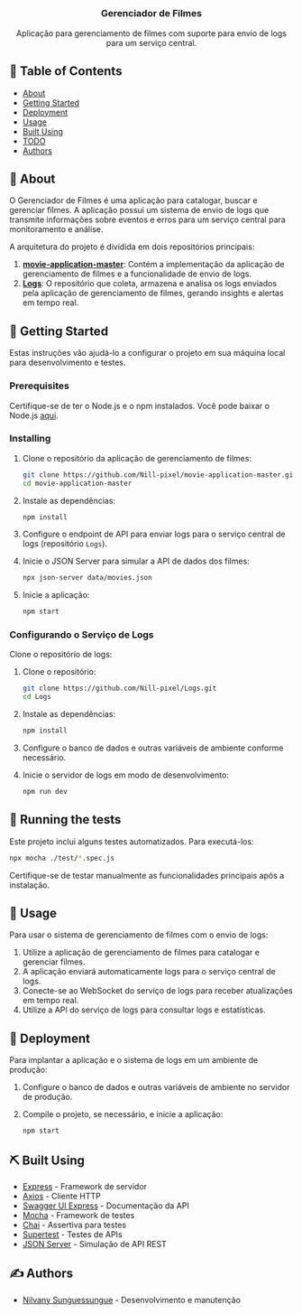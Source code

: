 ## <h3 align="center">Gerenciador de Filmes</h3>

<p align="center">Aplicação para gerenciamento de filmes com suporte para envio de logs para um serviço central.</p>

## 📝 Table of Contents

- [About](#about)
- [Getting Started](#getting_started)
- [Deployment](#deployment)
- [Usage](#usage)
- [Built Using](#built_using)
- [TODO](../TODO.md)
- [Authors](#authors)

## 🧐 About <a name="about"></a>

O Gerenciador de Filmes é uma aplicação para catalogar, buscar e gerenciar filmes. A aplicação possui um sistema de envio de logs que transmite informações sobre eventos e erros para um serviço central para monitoramento e análise.

A arquitetura do projeto é dividida em dois repositórios principais:

1. **[movie-application-master](https://github.com/Nill-pixel/movie-application-master.git)**: Contém a implementação da aplicação de gerenciamento de filmes e a funcionalidade de envio de logs.
2. **[Logs](https://github.com/Nill-pixel/Logs.git)**: O repositório que coleta, armazena e analisa os logs enviados pela aplicação de gerenciamento de filmes, gerando insights e alertas em tempo real.

## 🏁 Getting Started <a name="getting_started"></a>

Estas instruções vão ajudá-lo a configurar o projeto em sua máquina local para desenvolvimento e testes.

### Prerequisites

Certifique-se de ter o Node.js e o npm instalados. Você pode baixar o Node.js [aqui](https://nodejs.org/).

### Installing

1. Clone o repositório da aplicação de gerenciamento de filmes:

   ```bash
   git clone https://github.com/Nill-pixel/movie-application-master.git
   cd movie-application-master
   ```

2. Instale as dependências:

   ```bash
   npm install
   ```

3. Configure o endpoint de API para enviar logs para o serviço central de logs (repositório `Logs`).

4. Inicie o JSON Server para simular a API de dados dos filmes:

   ```bash
   npx json-server data/movies.json
   ```

5. Inicie a aplicação:

   ```bash
   npm start
   ```

### Configurando o Serviço de Logs

Clone o repositório de logs:

1. Clone o repositório:

   ```bash
   git clone https://github.com/Nill-pixel/Logs.git
   cd Logs
   ```

2. Instale as dependências:

   ```bash
   npm install
   ```

3. Configure o banco de dados e outras variáveis de ambiente conforme necessário.

4. Inicie o servidor de logs em modo de desenvolvimento:

   ```bash
   npm run dev
   ```

## 🔧 Running the tests <a name="tests"></a>

Este projeto inclui alguns testes automatizados. Para executá-los:

```bash
npx mocha ./test/*.spec.js
```

Certifique-se de testar manualmente as funcionalidades principais após a instalação.

## 🎈 Usage <a name="usage"></a>

Para usar o sistema de gerenciamento de filmes com o envio de logs:

1. Utilize a aplicação de gerenciamento de filmes para catalogar e gerenciar filmes.
2. A aplicação enviará automaticamente logs para o serviço central de logs.
3. Conecte-se ao WebSocket do serviço de logs para receber atualizações em tempo real.
4. Utilize a API do serviço de logs para consultar logs e estatísticas.

## 🚀 Deployment <a name="deployment"></a>

Para implantar a aplicação e o sistema de logs em um ambiente de produção:

1. Configure o banco de dados e outras variáveis de ambiente no servidor de produção.
2. Compile o projeto, se necessário, e inicie a aplicação:

   ```bash
   npm start
   ```

## ⛏️ Built Using <a name="built_using"></a>

- [Express](https://expressjs.com/) - Framework de servidor
- [Axios](https://axios-http.com/) - Cliente HTTP
- [Swagger UI Express](https://www.npmjs.com/package/swagger-ui-express) - Documentação da API
- [Mocha](https://mochajs.org/) - Framework de testes
- [Chai](https://www.chaijs.com/) - Assertiva para testes
- [Supertest](https://github.com/visionmedia/supertest) - Testes de APIs
- [JSON Server](https://github.com/typicode/json-server) - Simulação de API REST

## ✍️ Authors <a name="authors"></a>

- [Nilvany Sunguessungue](https://github.com/Nill-pixel) - Desenvolvimento e manutenção
